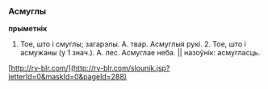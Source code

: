 ### Асмуглы
**прыметнік**

1. Тое, што і смуглы; загарэлы. А. твар. Асмуглыя рукі. 2. Тое, што і асмужаны (у 1 знач.). А. лес. Асмуглае неба. || назоўнік: асмугласць.

<a rel="author">[http://rv-blr.com/](http://rv-blr.com/slounik.jsp?letterId=0&maskId=0&pageId=288)</a>
